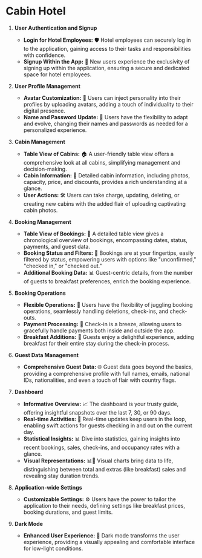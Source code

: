 # Cabin Hotel
1. **User Authentication and Signup**
   - **Login for Hotel Employees:** 🛡️ Hotel employees can securely log in to the application, gaining access to their tasks and responsibilities with confidence.
   - **Signup Within the App:** 🚀 New users experience the exclusivity of signing up within the application, ensuring a secure and dedicated space for hotel employees.

2. **User Profile Management**
   - **Avatar Customization:** 🌈 Users can inject personality into their profiles by uploading avatars, adding a touch of individuality to their digital presence.
   - **Name and Password Update:** 🔄 Users have the flexibility to adapt and evolve, changing their names and passwords as needed for a personalized experience.

3. **Cabin Management**
   - **Table View of Cabins:** 🏠 A user-friendly table view offers a comprehensive look at all cabins, simplifying management and decision-making.
   - **Cabin Information:** 📸 Detailed cabin information, including photos, capacity, price, and discounts, provides a rich understanding at a glance.
   - **User Actions:** 🛠️ Users can take charge, updating, deleting, or creating new cabins with the added flair of uploading captivating cabin photos.

4. **Booking Management**
   - **Table View of Bookings:** 📅 A detailed table view gives a chronological overview of bookings, encompassing dates, status, payments, and guest data.
   - **Booking Status and Filters:** 🧹 Bookings are at your fingertips, easily filtered by status, empowering users with options like "unconfirmed," "checked in," or "checked out."
   - **Additional Booking Data:** 📊 Guest-centric details, from the number of guests to breakfast preferences, enrich the booking experience.

5. **Booking Operations**
   - **Flexible Operations:** 🤹 Users have the flexibility of juggling booking operations, seamlessly handling deletions, check-ins, and check-outs.
   - **Payment Processing:** 💸 Check-in is a breeze, allowing users to gracefully handle payments both inside and outside the app.
   - **Breakfast Additions:** 🍳 Guests enjoy a delightful experience, adding breakfast for their entire stay during the check-in process.

6. **Guest Data Management**
   - **Comprehensive Guest Data:** 🌐 Guest data goes beyond the basics, providing a comprehensive profile with full names, emails, national IDs, nationalities, and even a touch of flair with country flags.

7. **Dashboard**
   - **Informative Overview:** 📈 The dashboard is your trusty guide, offering insightful snapshots over the last 7, 30, or 90 days.
   - **Real-time Activities:** 🚀 Real-time updates keep users in the loop, enabling swift actions for guests checking in and out on the current day.
   - **Statistical Insights:** 📊 Dive into statistics, gaining insights into recent bookings, sales, check-ins, and occupancy rates with a glance.
   - **Visual Representations:** 📊🌙 Visual charts bring data to life, distinguishing between total and extras (like breakfast) sales and revealing stay duration trends.

8. **Application-wide Settings**
   - **Customizable Settings:** ⚙️ Users have the power to tailor the application to their needs, defining settings like breakfast prices, booking durations, and guest limits.

9. **Dark Mode**
   - **Enhanced User Experience:** 🌙 Dark mode transforms the user experience, providing a visually appealing and comfortable interface for low-light conditions.
